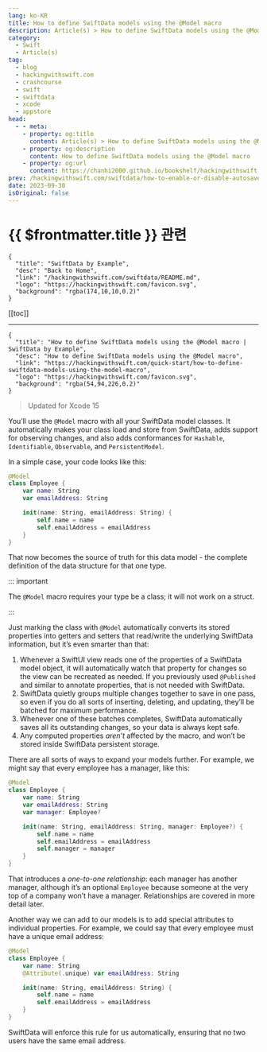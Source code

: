 ```yaml
---
lang: ko-KR
title: How to define SwiftData models using the @Model macro
description: Article(s) > How to define SwiftData models using the @Model macro
category:
  - Swift
  - Article(s)
tag: 
  - blog
  - hackingwithswift.com
  - crashcourse
  - swift
  - swiftdata
  - xcode
  - appstore
head:
  - - meta:
    - property: og:title
      content: Article(s) > How to define SwiftData models using the @Model macro
    - property: og:description
      content: How to define SwiftData models using the @Model macro
    - property: og:url
      content: https://chanhi2000.github.io/bookshelf/hackingwithswift.com/how-to-define-swiftdata-models-using-the-model-macro.html
prev: /hackingwithswift.com/swiftdata/how-to-enable-or-disable-autosave-for-a-modelcontext.md
date: 2023-09-30
isOriginal: false
---
```


# {{ $frontmatter.title }} 관련

```component VPCard
{
  "title": "SwiftData by Example",
  "desc": "Back to Home",
  "link": "/hackingwithswift.com/swiftdata/README.md",
  "logo": "https://hackingwithswift.com/favicon.svg",
  "background": "rgba(174,10,10,0.2)"
}
```

[[toc]]

---

```component VPCard
{
  "title": "How to define SwiftData models using the @Model macro | SwiftData by Example",
  "desc": "How to define SwiftData models using the @Model macro",
  "link": "https://hackingwithswift.com/quick-start/how-to-define-swiftdata-models-using-the-model-macro", 
  "logo": "https://hackingwithswift.com/favicon.svg",
  "background": "rgba(54,94,226,0.2)"
}
```

> Updated for Xcode 15

You’ll use the `@Model` macro with all your SwiftData model classes. It automatically makes your class load and store from SwiftData, adds support for observing changes, and also adds conformances for `Hashable`, `Identifiable`, `Observable`, and `PersistentModel`.

In a simple case, your code looks like this:

```swift
@Model
class Employee {
    var name: String
    var emailAddress: String

    init(name: String, emailAddress: String) {
        self.name = name
        self.emailAddress = emailAddress
    }
}
```

That now becomes the source of truth for this data model - the complete definition of the data structure for that one type.

::: important

The `@Model` macro requires your type be a class; it will not work on a struct.

:::

Just marking the class with `@Model` automatically converts its stored properties into getters and setters that read/write the underlying SwiftData information, but it’s even smarter than that:

1. Whenever a SwiftUI view reads one of the properties of a SwiftData model object, it will automatically watch that property for changes so the view can be recreated as needed. If you previously used `@Published` and similar to annotate properties, that is not needed with SwiftData.
2. SwiftData quietly groups multiple changes together to save in one pass, so even if you do all sorts of inserting, deleting, and updating, they’ll be batched for maximum performance.
3. Whenever one of these batches completes, SwiftData automatically saves all its outstanding changes, so your data is always kept safe.
4. Any computed properties *aren’t* affected by the macro, and won’t be stored inside SwiftData persistent storage.

There are all sorts of ways to expand your models further. For example, we might say that every employee has a manager, like this:

```swift
@Model
class Employee {
    var name: String
    var emailAddress: String
    var manager: Employee?

    init(name: String, emailAddress: String, manager: Employee?) {
        self.name = name
        self.emailAddress = emailAddress
        self.manager = manager
    }
}
```

That introduces a *one-to-one relationship*: each manager has another manager, although it’s an optional `Employee` because someone at the very top of a company won’t have a manager. Relationships are covered in more detail later.

Another way we can add to our models is to add special attributes to individual properties. For example, we could say that every employee must have a unique email address:

```swift
@Model
class Employee {
    var name: String
    @Attribute(.unique) var emailAddress: String

    init(name: String, emailAddress: String) {
        self.name = name
        self.emailAddress = emailAddress
    }
}
```

SwiftData will enforce this rule for us automatically, ensuring that no two users have the same email address.

